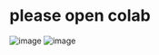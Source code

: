 # please open colab 
![image](https://user-images.githubusercontent.com/114660090/193397306-b56fdf44-5a14-4ff6-a3d6-f982ee86adb9.png)
![image](https://user-images.githubusercontent.com/114660090/193397310-8e43510c-4af2-49c9-b700-9f50ac28a9cc.png)
